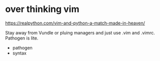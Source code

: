 # over thinking vim

https://realpython.com/vim-and-python-a-match-made-in-heaven/

Stay away from Vundle or pluing managers and just use .vim and .vimrc. Pathogen is lite.

* pathogen
* syntax
